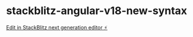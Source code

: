 # stackblitz-angular-v18-new-syntax

[Edit in StackBlitz next generation editor ⚡️](https://stackblitz.com/~/github.com/NaorYael/stackblitz-angular-v18-new-syntax)